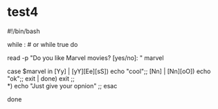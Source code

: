 # test4
#!/bin/bash 

while :             # or while true
do

read -p "Do you like Marvel movies? [yes/no]: " marvel


case $marvel in
  [Yy] | [yY][Ee][sS]) echo "cool";;
  [Nn] | [Nn][oO]) echo "ok";;
  exit | done)  exit    ;;  
   *) echo "Just give your opnion" ;;
esac

done
